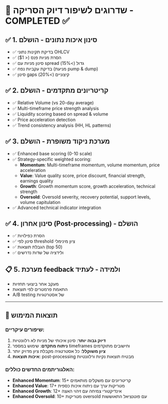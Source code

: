 # 🚀 שדרוגים לשיפור דיוק הסריקה - COMPLETED ✅

## ✅ 1. סינון איכות נתונים - הושלם
- ✅ בדיקת תקינות נתוני OHLCV
- ✅ הסרת מניות פנס (< $1) 
- ✅ סינון מניות עם spread גדול (>15%)
- ✅ בדיקת עקביות נפח (מניעת pump & dump)
- ✅ סינון gaps קיצוניים (>20%)

## ✅ 2. קריטריונים מתקדמים - הושלם
- ✅ Relative Volume (vs 20-day average)
- ✅ Multi-timeframe price strength analysis
- ✅ Liquidity scoring based on spread & volume
- ✅ Price acceleration detection
- ✅ Trend consistency analysis (HH, HL patterns)

## ✅ 3. מערכת ניקוד משופרת - הושלם
- ✅ Enhanced base scoring (0-10 scale)
- ✅ Strategy-specific weighted scoring:
  - **Momentum**: Multi-timeframe momentum, volume momentum, price acceleration
  - **Value**: Value quality score, price discount, financial strength, earnings quality  
  - **Growth**: Growth momentum score, growth acceleration, technical strength
  - **Oversold**: Oversold severity, recovery potential, support levels, volume capitulation
- ✅ Advanced technical indicator integration

## ✅ 4. סינון אחרון (Post-processing) - הושלם
- ✅ הסרת כפילויות
- ✅ סינון לפי threshold ציון מינימלי
- ✅ הגבלת תוצאות (top 50)
- ✅ ולידציה של שדות נדרשים

## 📋 5. מערכת feedback ולמידה - לעתיד
- מעקב אחר ביצועי תחזיות
- התאמת פרמטרים לפי תוצאות
- A/B testing של אסטרטגיות

---

## 🎯 תוצאות המימוש

### שיפורים עיקריים:
1. **דיוק גבוה יותר**: סינון איכותי של מניות לא רלוונטיות
2. **ניתוח מתקדם**: שימוש במספר timeframes וחישובים מתוקדמים
3. **ציון משוקלל**: כל אסטרטגיה מקבלת ציון מדויק יותר
4. **איכות תוצאות**: post-processing מבטיח תוצאות נקיות ורלוונטיות

### האלגוריתמים החדשים כוללים:
- **Enhanced Momentum**: 15+ קריטריונים עם משקלים מותאמים
- **Enhanced Value**: 17+ מטריקות ערך עם ניתוח איכות כספית
- **Enhanced Growth**: 12+ אינדיקטורי צמיחה עם זיהוי האצה
- **Enhanced Oversold**: 10+ מטריקות oversold עם פוטנציאל התאוששות